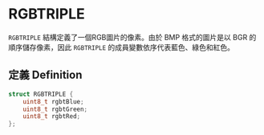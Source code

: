 # RGBTRIPLE

`RGBTRIPLE` 結構定義了一個RGB圖片的像素。由於 BMP 格式的圖片是以 BGR 的順序儲存像素，因此 `RGBTRIPLE` 的成員變數依序代表藍色、綠色和紅色。

## 定義 Definition

```cpp
struct RGBTRIPLE {
    uint8_t rgbtBlue;
    uint8_t rgbtGreen;
    uint8_t rgbtRed;
};
```